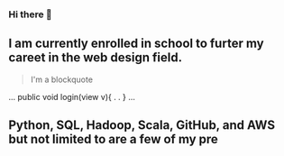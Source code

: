 ### Hi there 👋
## I am currently enrolled in school to furter my careet in the web design field.

> I'm a blockquote

...
public void login(view v){
.
.
}
...
 ## Python, SQL, Hadoop, Scala, GitHub, and AWS but not limited to are a few of my pre

